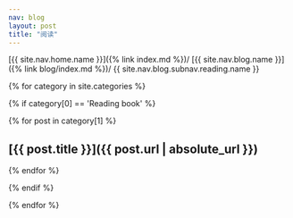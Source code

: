 ```yaml
---
nav: blog
layout: post
title: "阅读"
---
```


[{{ site.nav.home.name }}]({% link index.md %})/
[{{ site.nav.blog.name }}]({% link blog/index.md %})/
{{ site.nav.blog.subnav.reading.name }}

{% for category in site.categories %}

{% if category[0] == 'Reading book' %}

{% for post in category[1] %}
## [{{ post.title }}]({{ post.url | absolute_url }})
{% endfor %}

{% endif %}

{% endfor %}